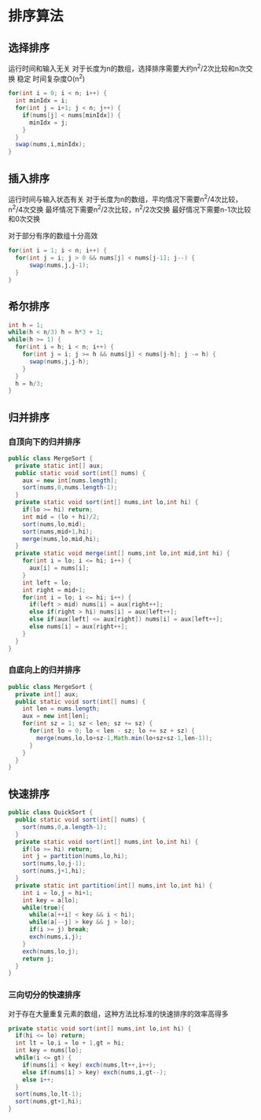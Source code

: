 # 排序算法

## 选择排序

运行时间和输入无关
对于长度为n的数组，选择排序需要大约n<sup>2</sup>/2次比较和n次交换
稳定
时间复杂度O(n<sup>2</sup>)

```java
for(int i = 0; i < n; i++) {
  int minIdx = i;
  for(int j = i+1; j < n; j++) {
    if(nums[j] < nums[minIdx]) {
      minIdx = j;
    }
  }
  swap(nums,i,minIdx);
}
```

## 插入排序

运行时间与输入状态有关
对于长度为n的数组，平均情况下需要n<sup>2</sup>/4次比较，n<sup>2</sup>/4次交换
最坏情况下需要n<sup>2</sup>/2次比较，n<sup>2</sup>/2次交换
最好情况下需要n-1次比较和0次交换

对于部分有序的数组十分高效

```java
for(int i = 1; i < n; i++) {
  for(int j = i; j > 0 && nums[j] < nums[j-1]; j--) {
      swap(nums,j,j-1);
  }
}
```

## 希尔排序

```java
int h = 1;
while(h < n/3) h = h*3 + 1;
while(h >= 1) {
  for(int i = h; i < n; i++) {
    for(int j = i; j >= h && nums[j] < nums[j-h]; j -= h) {
      swap(nums,j,j-h);
    }
  }
  h = h/3;
}
```

## 归并排序

### 自顶向下的归并排序
```java
public class MergeSort {
  private static int[] aux;
  public static void sort(int[] nums) {
    aux = new int[nums.length];
    sort(nums,0,nums.length-1);
  }
  private static void sort(int[] nums,int lo,int hi) {
    if(lo >= hi) return;
    int mid = (lo + hi)/2;
    sort(nums,lo,mid);
    sort(nums,mid+1,hi);
    merge(nums,lo,mid,hi);
  }
  private static void merge(int[] nums,int lo,int mid,int hi) {
    for(int i = lo; i <= hi; i++) {
      aux[i] = nums[i];
    }
    int left = lo;
    int right = mid+1;
    for(int i = lo; i <= hi; i++) {
      if(left > mid) nums[i] = aux[right++];
      else if(right > hi) nums[i] = aux[left++];
      else if(aux[left] <= aux[right]) nums[i] = aux[left++];
      else nums[i] = aux[right++];
    }
  }
}
```

### 自底向上的归并排序
```java
public class MergeSort {
  private int[] aux;
  public static void sort(int[] nums) {
    int len = nums.length;
    aux = new int[len];
    for(int sz = 1; sz < len; sz += sz) {
      for(int lo = 0; lo < len - sz; lo += sz + sz) {
        merge(nums,lo,lo+sz-1,Math.min(lo+sz+sz-1,len-1));
      }
    }
  }
}
```

## 快速排序
```java
public class QuickSort {
  public static void sort(int[] nums) {
    sort(nums,0,a.length-1);
  }
  private static void sort(int[] nums,int lo,int hi) {
    if(lo >= hi) return;
    int j = partition(nums,lo,hi);
    sort(nums,lo,j-1);
    sort(nums,j+1,hi);
  }
  private static int partition(int[] nums,int lo,int hi) {
    int i = lo,j = hi+1;
    int key = a[lo];
    while(true){
      while(a[++i] < key && i < hi);
      while(a[--j] > key && j > lo);
      if(i >= j) break;
      exch(nums,i,j);
    }
    exch(nums,lo,j);
    return j;
  }
}
```

### 三向切分的快速排序
对于存在大量重复元素的数组，这种方法比标准的快速排序的效率高得多
```java
private static void sort(int[] nums,int lo,int hi) {
  if(hi <= lo) return;
  int lt = lo,i = lo + 1,gt = hi;
  int key = nums[lo];
  while(i <= gt) {
    if(nums[i] < key) exch(nums,lt++,i++);
    else if(nums[i] > key) exch(nums,i,gt--);
    else i++;
  }
  sort(nums,lo,lt-1);
  sort(nums,gt+1,hi);
}
```
